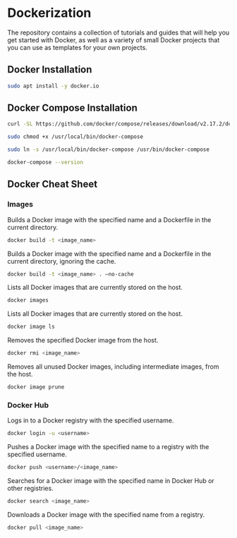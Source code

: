 # Dockerization
The repository contains a collection of tutorials and guides that will help you get started with Docker, as well as a variety of small Docker projects that you can use as templates for your own projects.

## Docker Installation

```bash
sudo apt install -y docker.io
```

## Docker Compose Installation
```bash
curl -SL https://github.com/docker/compose/releases/download/v2.17.2/docker-compose-linux-x86_64 -o /usr/local/bin/docker-compose

sudo chmod +x /usr/local/bin/docker-compose

sudo ln -s /usr/local/bin/docker-compose /usr/bin/docker-compose

docker-compose --version
```

## Docker Cheat Sheet

### Images

Builds a Docker image with the specified name and a Dockerfile in the current directory.
```bash
docker build -t <image_name>
```

Builds a Docker image with the specified name and a Dockerfile in the current directory, ignoring the cache.
```bash
docker build -t <image_name> . –no-cache
```

Lists all Docker images that are currently stored on the host.
```bash
docker images
```

Lists all Docker images that are currently stored on the host.
```bash
docker image ls
```

Removes the specified Docker image from the host.
```bash
docker rmi <image_name>
```

Removes all unused Docker images, including intermediate images, from the host.
```bash
docker image prune
```


### Docker Hub

Logs in to a Docker registry with the specified username.
```bash
docker login -u <username>
```

Pushes a Docker image with the specified name to a registry with the specified username.
```bash
docker push <username>/<image_name>
```

Searches for a Docker image with the specified name in Docker Hub or other registries.
```bash
docker search <image_name>
```

Downloads a Docker image with the specified name from a registry.
```bash
docker pull <image_name>
```
